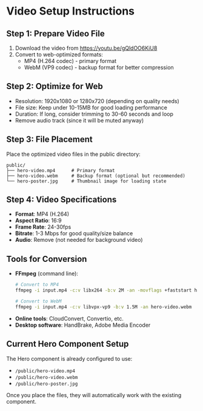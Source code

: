 # Video Setup Instructions

## Step 1: Prepare Video File
1. Download the video from https://youtu.be/gQldOO6KiU8
2. Convert to web-optimized formats:
   - MP4 (H.264 codec) - primary format
   - WebM (VP9 codec) - backup format for better compression

## Step 2: Optimize for Web
- Resolution: 1920x1080 or 1280x720 (depending on quality needs)
- File size: Keep under 10-15MB for good loading performance
- Duration: If long, consider trimming to 30-60 seconds and loop
- Remove audio track (since it will be muted anyway)

## Step 3: File Placement
Place the optimized video files in the public directory:
```
public/
├── hero-video.mp4      # Primary format
├── hero-video.webm     # Backup format (optional but recommended)
└── hero-poster.jpg     # Thumbnail image for loading state
```

## Step 4: Video Specifications
- **Format**: MP4 (H.264)
- **Aspect Ratio**: 16:9 
- **Frame Rate**: 24-30fps
- **Bitrate**: 1-3 Mbps for good quality/size balance
- **Audio**: Remove (not needed for background video)

## Tools for Conversion
- **FFmpeg** (command line):
  ```bash
  # Convert to MP4
  ffmpeg -i input.mp4 -c:v libx264 -b:v 2M -an -movflags +faststart hero-video.mp4
  
  # Convert to WebM
  ffmpeg -i input.mp4 -c:v libvpx-vp9 -b:v 1.5M -an hero-video.webm
  ```
- **Online tools**: CloudConvert, Convertio, etc.
- **Desktop software**: HandBrake, Adobe Media Encoder

## Current Hero Component Setup
The Hero component is already configured to use:
- `/public/hero-video.mp4`
- `/public/hero-video.webm`
- `/public/hero-poster.jpg`

Once you place the files, they will automatically work with the existing component.
